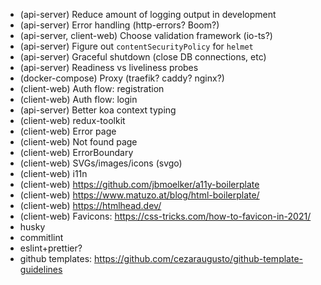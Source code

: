 - (api-server) Reduce amount of logging output in development
- (api-server) Error handling (http-errors? Boom?)
- (api-server, client-web) Choose validation framework (io-ts?)
- (api-server) Figure out `contentSecurityPolicy` for `helmet`
- (api-server) Graceful shutdown (close DB connections, etc)
- (api-server) Readiness vs liveliness probes
- (docker-compose) Proxy (traefik? caddy? nginx?)
- (client-web) Auth flow: registration
- (client-web) Auth flow: login
- (api-server) Better koa context typing
- (client-web) redux-toolkit
- (client-web) Error page
- (client-web) Not found page
- (client-web) ErrorBoundary
- (client-web) SVGs/images/icons (svgo)
- (client-web) i11n
- (client-web) https://github.com/jbmoelker/a11y-boilerplate
- (client-web) https://www.matuzo.at/blog/html-boilerplate/
- (client-web) https://htmlhead.dev/
- (client-web) Favicons: https://css-tricks.com/how-to-favicon-in-2021/
- husky
- commitlint
- eslint+prettier?
- github templates: https://github.com/cezaraugusto/github-template-guidelines
